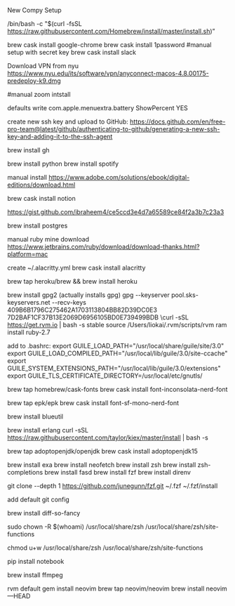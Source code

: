 New Compy Setup

/bin/bash -c "$(curl -fsSL https://raw.githubusercontent.com/Homebrew/install/master/install.sh)”

brew cask install google-chrome
brew cask install 1password
#manual setup with secret key
brew cask install slack 

Download VPN from nyu https://www.nyu.edu/its/software/vpn/anyconnect-macos-4.8.00175-predeploy-k9.dmg

#manual zoom intstall

defaults write com.apple.menuextra.battery ShowPercent YES

create new ssh key and upload to GitHub: https://docs.github.com/en/free-pro-team@latest/github/authenticating-to-github/generating-a-new-ssh-key-and-adding-it-to-the-ssh-agent

brew install gh

brew install python
brew install spotify

manual install https://www.adobe.com/solutions/ebook/digital-editions/download.html

brew cask install notion
	
https://gist.github.com/ibraheem4/ce5ccd3e4d7a65589ce84f2a3b7c23a3

brew install postgres

manual ruby mine download
https://www.jetbrains.com/ruby/download/download-thanks.html?platform=mac

create ~/.alacritty.yml
brew cask install alacritty

brew tap heroku/brew && brew install heroku

brew install gpg2 (actually installs gpg)
gpg --keyserver pool.sks-keyservers.net --recv-keys 409B6B1796C275462A1703113804BB82D39DC0E3 7D2BAF1CF37B13E2069D6956105BD0E739499BDB
\curl -sSL https://get.rvm.io | bash -s stable
source /Users/liokai/.rvm/scripts/rvm
ram install ruby-2.7

add to .bashrc:
  export GUILE_LOAD_PATH="/usr/local/share/guile/site/3.0"
  export GUILE_LOAD_COMPILED_PATH="/usr/local/lib/guile/3.0/site-ccache"
  export GUILE_SYSTEM_EXTENSIONS_PATH="/usr/local/lib/guile/3.0/extensions"
export GUILE_TLS_CERTIFICATE_DIRECTORY=/usr/local/etc/gnutls/

brew tap homebrew/cask-fonts
brew cask install font-inconsolata-nerd-font

brew tap epk/epk
brew cask install font-sf-mono-nerd-font

brew install blueutil

brew install erlang
curl -sSL https://raw.githubusercontent.com/taylor/kiex/master/install | bash -s

brew tap adoptopenjdk/openjdk
brew cask install adoptopenjdk15

brew install exa
brew install neofetch
brew install zsh
brew install zsh-completions
brew install fasd
brew install fzf
brew install direnv

git clone --depth 1 https://github.com/junegunn/fzf.git ~/.fzf
~/.fzf/install

add default git config

brew install diff-so-fancy

sudo chown -R $(whoami) /usr/local/share/zsh /usr/local/share/zsh/site-functions

chmod u+w /usr/local/share/zsh /usr/local/share/zsh/site-functions

pip install notebook

brew install ffmpeg


rvm default
gem install neovim
brew tap neovim/neovim
brew install neovim —HEAD

